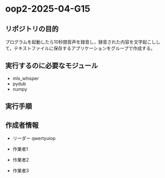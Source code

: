 # oop2-2025-04-G15
## リポジトリの目的
プログラムを起動したら10秒間音声を録音し，録音された内容を文字起こしして，テキストファイルに保存するアプリケーションをグループで作成する。
## 実行するのに必要なモジュール
- mlx_whisper
- pydub
- numpy
## 実行手順

## 作成者情報
- リーダー
qwertyuiop
- 作業者1

- 作業者2

- 作業者3


